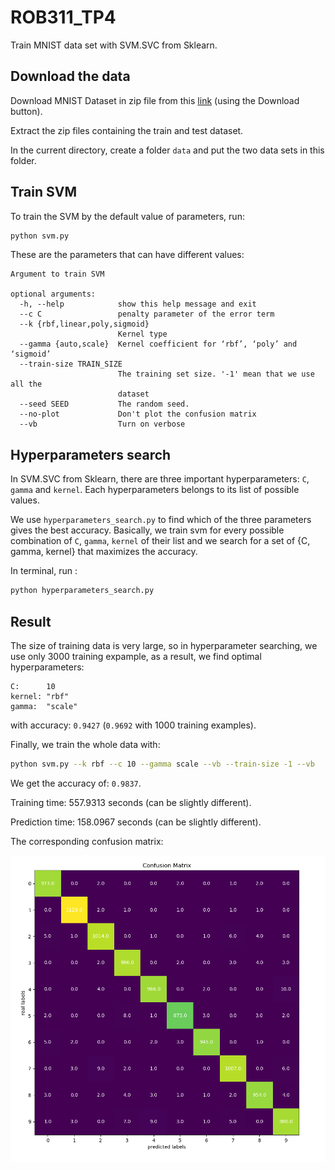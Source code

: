 # ROB311_TP4

Train MNIST data set with SVM.SVC from Sklearn.

## Download the data

Download MNIST Dataset in zip file from this [link](https://www.kaggle.com/oddrationale/mnist-in-csv) (using the Download button).

Extract the zip files containing the train and test dataset.

In the current directory, create a folder ``data`` and put the two data sets in this folder.

## Train SVM

To train the SVM by the default value of parameters, run:

```bash
python svm.py
```

These are the parameters that can have different values:

```text
Argument to train SVM

optional arguments:
  -h, --help            show this help message and exit
  --c C                 penalty parameter of the error term
  --k {rbf,linear,poly,sigmoid}
                        Kernel type
  --gamma {auto,scale}  Kernel coefficient for ‘rbf’, ‘poly’ and ‘sigmoid’
  --train-size TRAIN_SIZE
                        The training set size. '-1' mean that we use all the
                        dataset
  --seed SEED           The random seed.
  --no-plot             Don't plot the confusion matrix
  --vb                  Turn on verbose
```

## Hyperparameters search

In SVM.SVC from Sklearn, there are three important hyperparameters:  `C`, `gamma` and `kernel`.
Each hyperparameters belongs to its list of possible values.

We use `hyperparameters_search.py` to find which of the three parameters gives the best accuracy.
Basically, we train svm for every possible combination of `C`, `gamma`, `kernel` of their list and we search for a set of {C, gamma, kernel} that maximizes the accuracy.

In terminal, run :

```bash
python hyperparameters_search.py
```

## Result

The size of training data is very large, so in hyperparameter searching, we use only 3000 training expample,
as a result, we find optimal hyperparameters:

```text
C:      10
kernel: "rbf"
gamma:  "scale"
```

with accuracy: `0.9427` (`0.9692` with 1000 training examples).

Finally, we train the whole data with:

```bash
python svm.py --k rbf --c 10 --gamma scale --vb --train-size -1 --vb
```

We get the accuracy of: `0.9837`.

Training time: 557.9313 seconds (can be slightly different).

Prediction time: 158.0967 seconds (can be slightly different).

The corresponding confusion matrix:

![Alternate text](imgs/confusion_matrix.png)
